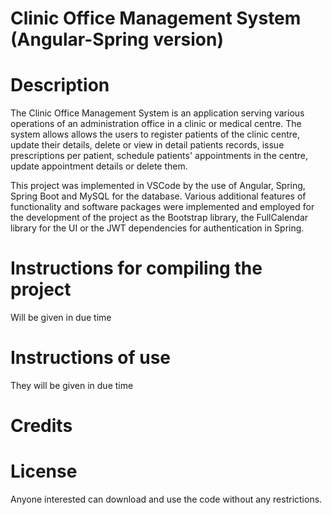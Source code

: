 # Clinic Office Management System (Angular-Spring version)

# Description

The Clinic Office Management System is an application serving various operations of an administration office in a clinic or medical centre. The system allows allows the users to register patients of the clinic centre, update their details, delete or view in detail patients records, issue prescriptions per patient, schedule patients' appointments in the centre, update appointment details or delete them.

This project was implemented in VSCode by the use of Angular, Spring, Spring Boot and MySQL for the database. Various additional features of functionality and software packages were implemented and employed for the development of the project as the Bootstrap library, the FullCalendar library for the UI or the JWT dependencies for authentication in Spring.

# Instructions for compiling the project 

Will be given in due time

# Instructions of use

They will be given in due time

# Credits

# License

Anyone interested can download and use the code without any restrictions.